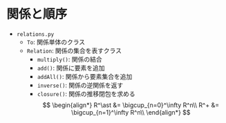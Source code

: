 # 関係と順序
- `relations.py`
    - `To`: 関係単体のクラス
    - `Relation`: 関係の集合を表すクラス
        - `multiply()`: 関係の結合
        - `add()`: 関係に要素を追加
        - `addAll()`: 関係から要素集合を追加
        - `inverse()`: 関係の逆関係を返す
        - `closure()`: 関係の推移閉包を求める
$$
\begin{align*}
R^\ast &= \bigcup_{n=0}^\infty R^n\\
R^+ &= \bigcup_{n=1}^\infty R^n\\
\end{align*}
$$